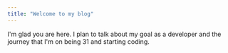 ```yaml
---
title: "Welcome to my blog"
---
```


I'm glad you are here. I plan to talk about my goal as a developer and the journey that I'm on being 31 and starting coding. 
